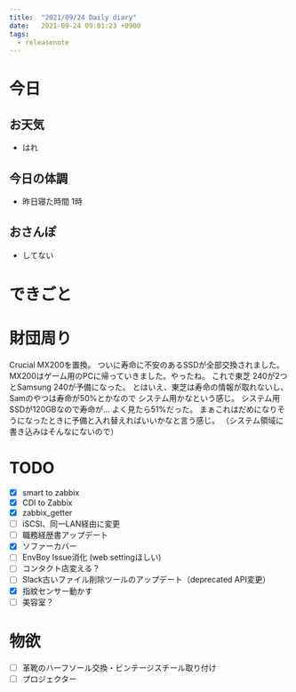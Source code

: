 ```yaml
---
title:  "2021/09/24 Daily diary"
date:   2021-09-24 09:01:23 +0900
tags:
  - releasenote
---
```

# 今日

## お天気

* はれ

## 今日の体調

* 昨日寝た時間 1時

## おさんぽ

* してない

# できごと

# 財団周り

Crucial MX200を置換。 ついに寿命に不安のあるSSDが全部交換されました。
MX200はゲーム用のPCに帰っていきました。やったね。
これで東芝 240が2つとSamsung 240が予備になった。
とはいえ、東芝は寿命の情報が取れないし、Samのやつは寿命が50%とかなので
システム用かなという感じ。 システム用SSDが120GBなので寿命が… よく見たら51%だった。
まぁこれはだめになりそうになったときに予備と入れ替えればいいかなと言う感じ。
（システム領域に書き込みはそんなにないので）

# TODO 

- [x] smart to zabbix
- [x] CDI to Zabbix
- [x] zabbix_getter
- [ ] iSCSI、同一LAN経由に変更
- [ ] 職務経歴書アップデート
- [x] ソファーカバー
- [ ] EnvBoy Issue消化 (web settingほしい)
- [ ] コンタクト店変える？
- [ ] Slack古いファイル削除ツールのアップデート（deprecated API変更）
- [x] 指紋センサー動かす
- [ ] 美容室？

# 物欲

- [ ] 革靴のハーフソール交換・ビンテージスチール取り付け
- [ ] プロジェクター
